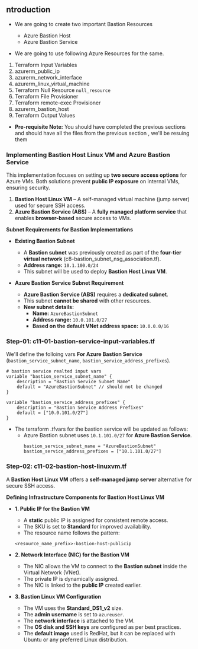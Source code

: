
## ntroduction
- We are going to create two important Bastion Resources 
    - Azure Bastion Host 
    - Azure Bastion Service 

- We are going to use following Azure Resources for the same.
1. Terraform Input Variables
2. azurerm_public_ip
3. azurerm_network_interface
4. azurerm_linux_virtual_machine
5. Terraform Null Resource `null_resource`
6. Terraform File Provisioner
7. Terraform remote-exec Provisioner
8. azurerm_bastion_host
9. Terraform Output Values


- **Pre-requisite Note:**
You should have completed the previous sections and should have all the files from the previous section , we'll be resuing them

### **Implementing Bastion Host Linux VM and Azure Bastion Service**  

This implementation focuses on setting up **two secure access options** for Azure VMs. Both solutions prevent **public IP exposure** on internal VMs, ensuring security.  
1. **Bastion Host Linux VM** – A self-managed virtual machine (jump server) used for secure SSH access.  
2. **Azure Bastion Service (ABS)** – A **fully managed platform service** that enables **browser-based** secure access to VMs.  


**Subnet Requirements for Bastion Implementations**  
- **Existing Bastion Subnet**  
    - A **Bastion subnet** was previously created as part of the **four-tier virtual network** (c8-bastion_subnet_nsg_association.tf).  
    - **Address range:** `10.1.100.0/24`  
    - This subnet will be used to deploy **Bastion Host Linux VM**.  

- **Azure Bastion Service Subnet Requirement**  
    - **Azure Bastion Service (ABS)** requires a **dedicated subnet**.  
    - This subnet **cannot be shared** with other resources.  
    - **New subnet details:**  
        - **Name:** `AzureBastionSubnet`  
        - **Address range:** `10.0.101.0/27`  
        - **Based on the default VNet address space:** `10.0.0.0/16`  
 

### **Step-01: c11-01-bastion-service-input-variables.tf**  

We'll define the folloing vars **For Azure Bastion Service** (`bastion_service_subnet_name`, `bastion_service_address_prefixes`).  
```hcl
# bastion service realted input vars
variable "bastion_service_subnet_name" {
    description = "Bastion Service Subnet Name"
    default = "AzureBastionSubnet" // should not be changed
}

variable "bastion_service_address_prefixes" {
    description = "Bastion Service Address Prefixes"
    default = ["10.0.101.0/27"]
}
```
- The terraform .tfvars for the bastion service will be updated as follows:  
  - Azure Bastion subnet uses `10.1.101.0/27` for **Azure Bastion Service**. 
    ```hcl
    bastion_service_subnet_name = "AzureBastionSubnet"
    bastion_service_address_prefixes = ["10.1.101.0/27"] 
    ```

### **Step-02: c11-02-bastion-host-linuxvm.tf**  
A **Bastion Host Linux VM** offers a **self-managed jump server** alternative for secure SSH access.

 **Defining Infrastructure Components for Bastion Host Linux VM**  
- **1. Public IP for the Bastion VM**  
    - A **static** public IP is assigned for consistent remote access.  
    - The SKU is set to **Standard** for improved availability.  
    - The resource name follows the pattern:  
    ```plaintext
    <resource_name_prefix>-bastion-host-publicip
  ```
- **2. Network Interface (NIC) for the Bastion VM**  
    - The NIC allows the VM to connect to the **Bastion subnet** inside the Virtual Network (VNet).  
    - The private IP is dynamically assigned.  
    - The NIC is linked to the **public IP** created earlier.

- **3. Bastion Linux VM Configuration**  
    - The VM uses the **Standard_DS1_v2** size.  
    - The **admin username** is set to `azureuser`.  
    - The **network interface** is attached to the VM.  
    - The **OS disk and SSH keys** are configured as per best practices.  
    - The **default image** used is RedHat, but it can be replaced with Ubuntu or any preferred Linux distribution.
